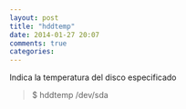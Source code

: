 ```yaml
---
layout: post
title: "hddtemp"
date: 2014-01-27 20:07
comments: true
categories: 
---
```

Indica la temperatura del disco especificado

>$ hddtemp /dev/sda 

